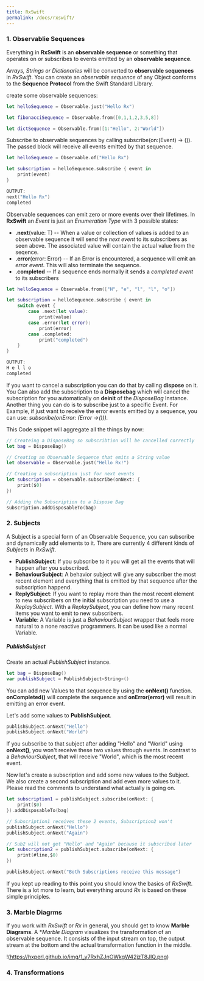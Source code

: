 ```yaml
---
title: RxSwift
permalink: /docs/rxswift/
---
```


### 1. Observablie Sequences

Everything in **RxSwift** is an **observable sequence** or something that operates on or subscribes to events emitted by an **observable sequence**.

*Arrays, Strings or Dictionaries* will be converted to **observable sequences** in *RxSwift*. You can create an *observable sequence* of any Object conforms to the **Sequence Protocol** from the Swift Standard Library.

create some observable sequences:

```swift
let helloSequence = Observable.just("Hello Rx")

let fibonacciSequence = Observable.from([0,1,1,2,3,5,8])

let dictSequence = Observable.from([1:"Hello", 2:"World"])
```

Subscribe to observable sequences by calling subscribe(on:(Event<T>) -> ()).
The passed block will receive all events emitted by that sequence.

```swift
let helloSequence = Observable.of("Hello Rx")

let subscription = helloSequence.subscribe { event in
    print(event)
}

OUTPUT:
next("Hello Rx")
completed
```

Observable sequences can emit zero or more events over their lifetimes.
In **RxSwift** an *Event* is just an *Enumeration Type* with 3 possible states:

- **.next**(value: T) -- When a value or collection of values is added to an observable sequence it will send the *next event* to its subscribers as seen above. The associated value will contain the actual value from the seqence.
- **.error**(error: Error) -- If an Error is encountered, a sequence will emit an *error event*. This will also terminate the sequence.
- **.completed** -- If a sequence ends normally it sends a *completed event* to its subscribers

```swift
let helloSequence = Observable.from(["H", "e", "l", "l", "o"])

let subscription = helloSequence.subscribe { event in
    switch event {
        case .next(let value):
            print(value)
        case .error(let error):
            print(error)
        case .completed:
            print("completed")
    }    
}

OUTPUT:
H e l l o
completed
```

If you want to cancel a subscription you can do that by calling **dispose** on it.
You Can also add the subscription to a **Disposebag** which will cancel the subscription for you automatically on **deinit** of the *DisposeBag* Instance.
Another thing you can do is to subscribe just to a specific Event. For Example, if just want to receive the error events emitted by a sequence, you can use:
*subscribe(onError: (Error ->())).*

This Code snippet will aggregate all the things by now:

```swift
// Createing a DisposeBag so subscribtion will be cancelled correctly
let bag = DisposeBag()

// Creating an Observable Sequence that emits a String value
let observable = Observable.just("Hello Rx!")

// Creating a subscription just for next events
let subscription = observable.subscribe(onNext: {
    print($0)
})

// Adding the Subscription to a Dispose Bag
subscription.addDisposableTo(bag)
```

### 2. Subjects

A Subject is a special form of an Observable Sequence, you can subscribe and dynamically add elements to it. There are currently 4 different kinds of *Subjects* in *RxSwift*.

- **PublishSubject**: If you subscribe to it you will get all the events that will happen after you subscribed.
- **BehaviourSubject**: A behavior subject will give any subscriber the most recent element and everything that is emitted by that sequence after the subscription happend.
- **ReplySubject**: If you want to replay more than the most recent element to new subscribers on the initial subscription you need to use a *ReplaySubject*. With a *ReplaySubject*, you can define how many recent items you want to emit to new subscribers.
- **Variable**: A Variable is just a *BehaviourSubject* wrapper that feels more natural to a none reactive programmers. It can be used like a normal Variable.

##### PublishSubject

Create an actual *PublishSubject* instance.
```swift
let bag = DisposeBag()
var publishSubject = PublishSubject<String>()
```

You can add new Values to that sequence by using the **onNext()** function.
**onCompleted()** will complete the sequence and **onError(error)** will result in emitting an error event.

Let's add some values to **PublishSubject**.
```swift
publishSubject.onNext("Hello")
publishSubject.onNext("World")
```

If you subscribe to that subject after adding "Hello" and "World" using **onNext()**, you won't receive these two values through events. In contrast to a *BehaviourSubject*, that will receive "World", which is the most recent event.

Now let's create a subscription and add some new values to the Subject. We also create a second subscription and add even more values to it. Please read the comments to understand what actually is going on.

```swift
let subscription1 = publishSubject.subscribe(onNext: {
    print($0)
}).addDisposableTo(bag)

// Subscription1 receives these 2 events, Subscription2 won't
publishSubject.onNext("Hello")
publishSubject.onNext("Again")

// Sub2 will not get "Hello" and "Again" because it subscribed later
let subscription2 = publishSubject.subscribe(onNext: {
    print(#line,$0)
})

publishSubject.onNext("Both Subscriptions receive this message")
```

If you kept up reading to this point you should know the basics of *RxSwift*. There is a lot more to learn, but everything around *Rx* is based on these simple principles. 

### 3. Marble Diagrms

If you work with *RxSwift* or *Rx* in general, you should get to know **Marble Diagrams**. A **Marble Diagram* visualizes the transformation of an observable sequence. It consists of the input stream on top, the output stream at the bottom and the actual transformation function in the middle.

!(https://hxperl.github.io/img/1_y7RxhZJnOWkgW42jzT8JlQ.png)

### 4. Transformations



